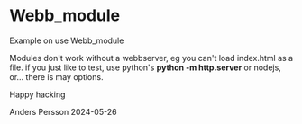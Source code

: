 # Webb_module
Example on use Webb_module

Modules don't work without a webbserver, eg you can't load index.html as a file.
if you just like to test, use python's **python -m http.server**
or nodejs, or... there is may options.

Happy hacking

Anders Persson 2024-05-26

